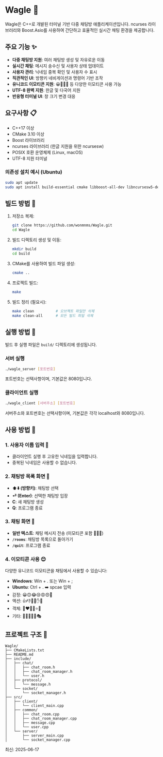 # Wagle 💬

Wagle은 C++로 개발된 터미널 기반 다중 채팅방 애플리케이션입니다. ncurses 라이브러리와 Boost.Asio를 사용하여 간단하고 효율적인 실시간 채팅 환경을 제공합니다.

## 주요 기능 ✨

- **다중 채팅방 지원**: 여러 채팅방 생성 및 자유로운 이동
- **실시간 채팅**: 메시지 송수신 및 사용자 상태 업데이트
- **사용자 관리**: 닉네임 중복 확인 및 사용자 수 표시
- **직관적인 UI**: 방향키 네비게이션과 명령어 기반 조작
- **유니코드 이모티콘 지원**: 😀🎉💬👥 등 다양한 이모티콘 사용 가능
- **UTF-8 완벽 지원**: 한글 및 다국어 지원
- **반응형 터미널 UI**: 창 크기 변경 대응

## 요구사항 📋

- C++17 이상
- CMake 3.10 이상
- Boost 라이브러리
- ncurses 라이브러리 (한글 지원을 위한 ncursesw)
- POSIX 호환 운영체제 (Linux, macOS)
- UTF-8 지원 터미널

### 의존성 설치 예시 (Ubuntu)
```bash
sudo apt update
sudo apt install build-essential cmake libboost-all-dev libncursesw5-dev
```

## 빌드 방법 🔨

1. 저장소 복제:
   ```bash
   git clone https://github.com/wonmnms/Wagle.git
   cd Wagle
   ```
2. 빌드 디렉토리 생성 및 이동:
   ```bash
   mkdir build
   cd build
   ```
3. CMake를 사용하여 빌드 파일 생성:
   ```bash
   cmake ..
   ```
4. 프로젝트 빌드:
   ```bash
   make
   ```
5. 빌드 정리 (필요시):
   ```bash
   make clean          # 오브젝트 파일만 삭제
   make clean-all      # 모든 빌드 파일 삭제
   ```

## 실행 방법 🚀

빌드 후 실행 파일은 `build/` 디렉토리에 생성됩니다.

### 서버 실행
```bash
./wagle_server [포트번호]
```
포트번호는 선택사항이며, 기본값은 8080입니다.

### 클라이언트 실행
```bash
./wagle_client [서버주소] [포트번호]
```
서버주소와 포트번호는 선택사항이며, 기본값은 각각 localhost와 8080입니다.

## 사용 방법 📖

### 1. 사용자 이름 입력 👤
- 클라이언트 실행 후 고유한 닉네임을 입력합니다.
- 중복된 닉네임은 사용할 수 없습니다.

### 2. 채팅방 목록 화면 💬
- **⬆️⬇️ (방향키)**: 채팅방 선택
- **⏎ (Enter)**: 선택한 채팅방 입장
- **C**: 새 채팅방 생성
- **Q**: 프로그램 종료

### 3. 채팅 화면 💭
- **일반 텍스트**: 채팅 메시지 전송 (이모티콘 포함 🎉😊💖)
- **`/rooms`**: 채팅방 목록으로 돌아가기
- **`/quit`**: 프로그램 종료

### 4. 이모티콘 사용 😊
다양한 유니코드 이모티콘을 채팅에서 사용할 수 있습니다:
- **Windows**: Win + . 또는 Win + ;
- **Ubuntu**: Ctrl + . ➡️ spcae 입력
- 감정: 😀😊😂😢😡😍🤔
- 액션: 👍👎👏🙌✋🤝
- 객체: 💖❤️💯🔥⭐🎉
- 기타: 🚀🌟💫🎯🎪🎭

## 프로젝트 구조 📁

```
Wagle/
├── CMakeLists.txt
├── README.md
├── include/
│   ├── chat/
│   │   ├── chat_room.h
│   │   ├── chat_room_manager.h
│   │   └── user.h
│   ├── protocol/
│   │   └── message.h
│   └── socket/
│       └── socket_manager.h
├── src/
│   ├── client/
│   │   └── client_main.cpp
│   ├── common/
│   │   ├── chat_room.cpp
│   │   ├── chat_room_manager.cpp
│   │   ├── message.cpp
│   │   └── user.cpp
│   └── server/
│       ├── server_main.cpp
│       └── socket_manager.cpp
```

최신: 2025-06-17